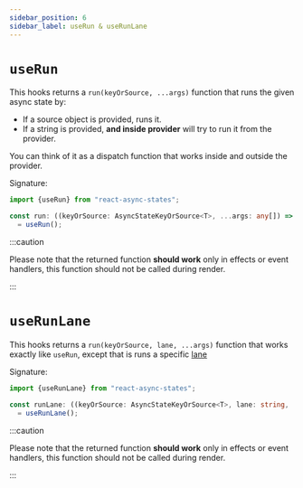 ```yaml
---
sidebar_position: 6
sidebar_label: useRun & useRunLane
---
```


# `useRun`

This hooks returns a `run(keyOrSource, ...args)` function that
runs the given async state by:
- If a source object is provided, runs it.
- If a string is provided, __and inside provider__ will try to run it from the provider.

You can think of it as a dispatch function that works inside and outside the provider.

Signature:

```typescript
import {useRun} from "react-async-states";

const run: ((keyOrSource: AsyncStateKeyOrSource<T>, ...args: any[]) => AbortFn)
  = useRun();
```

:::caution

Please note that the returned function **should work** only in effects or
event handlers, this function should not be called during render.

:::

# `useRunLane`

This hooks returns a `run(keyOrSource, lane, ...args)` function that works
exactly like `useRun`, except that is runs a specific [lane](/docs/api/use-async-state#lane)

Signature:

```typescript
import {useRunLane} from "react-async-states";

const runLane: ((keyOrSource: AsyncStateKeyOrSource<T>, lane: string, ...args: any[]) => AbortFn)
  = useRunLane();
```

:::caution

Please note that the returned function **should work** only in effects or
event handlers, this function should not be called during render.

:::
